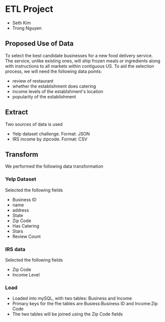 # ETL Project
* Seth Kim
* Trong Nguyen
## Proposed Use of Data
To select the best candidate businesses for a new food delivery service.  The service, unlike existing ones, will ship frozen meals or ingredients along with instructions to all markets within contiguous US.  To aid the selection process, we will need the following data points:
* review of restaurant
* whether the establishment does catering
* income levels of the establshment's location
* popularity of the establishment
## Extract
Two sources of data is used
* Yelp dataset challenge.  Format: JSON
* IRS income by zipcode. Format: CSV
## Transform
We performed the following data transformation
### Yelp Dataset
Selected the following fields
* Business ID
* name
* address
* State
* Zip Code
* Has Catering
* Stars
* Review Count
### IRS data
Selected the following fields
* Zip Code
* Income Level
### Load
* Loaded into mySQL, with two tables: Business and Income
* Primary keys for the fhe tables are Busiess:Business ID and Income:Zip Code
* The two tables will be joined using the Zip Code fields
